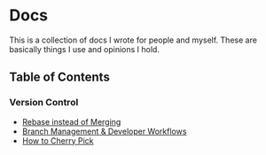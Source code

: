 # Docs

This is a collection of docs I wrote for people and myself. These are basically things I use and opinions I hold.

## Table of Contents
### Version Control
- [Rebase instead of Merging](version-control/rebase.md)
- [Branch Management & Developer Workflows](version-control/branch-mgmt.md)
- [How to Cherry Pick](version-control/cherry-pick.md)